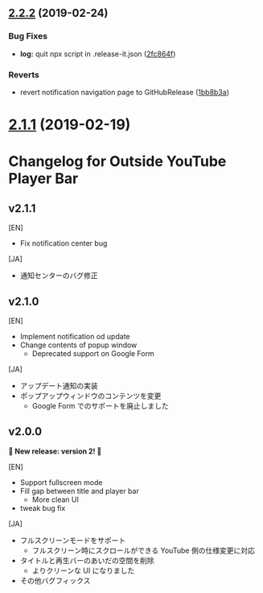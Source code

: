 ## [2.2.2](https://github.com/1natsu172/Outside-YouTube-Player-Bar/compare/v2.2.1...v2.2.2) (2019-02-24)


### Bug Fixes

* **log:** quit npx script in .release-it.json ([2fc864f](https://github.com/1natsu172/Outside-YouTube-Player-Bar/commit/2fc864f))


### Reverts

* revert notification navigation page to GitHubRelease ([1bb8b3a](https://github.com/1natsu172/Outside-YouTube-Player-Bar/commit/1bb8b3a))



<a name="2.1.1"></a>

# [2.1.1](https://github.com/1natsu172/Outside-YouTube-Player-Bar/compare/v2.1.0...v2.1.1) (2019-02-19)

# Changelog for Outside YouTube Player Bar

## v2.1.1

[EN]

* Fix notification center bug

[JA]

* 通知センターのバグ修正

## v2.1.0

[EN]

* Implement notification od update
* Change contents of popup window
  * Deprecated support on Google Form

[JA]

* アップデート通知の実装
* ポップアップウィンドウのコンテンツを変更
  * Google Form でのサポートを廃止しました

## v2.0.0

**🎉 New release: version 2! 🎉**

[EN]

* Support fullscreen mode
* Fill gap between title and player bar
  * More clean UI
* tweak bug fix

[JA]

* フルスクリーンモードをサポート
  * フルスクリーン時にスクロールができる YouTube 側の仕様変更に対応
* タイトルと再生バーのあいだの空間を削除
  * よりクリーンな UI になりました
* その他バグフィックス
